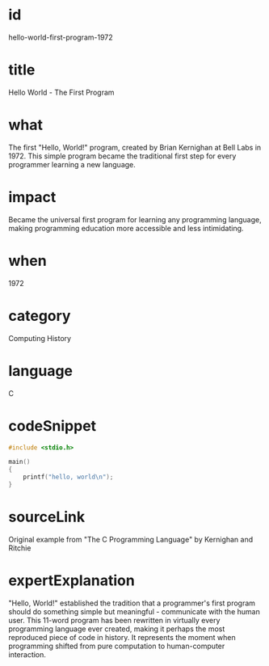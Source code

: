 # id
hello-world-first-program-1972

# title
Hello World - The First Program

# what
The first "Hello, World!" program, created by Brian Kernighan at Bell Labs in 1972. This simple program became the traditional first step for every programmer learning a new language.

# impact
Became the universal first program for learning any programming language, making programming education more accessible and less intimidating.

# when
1972

# category
Computing History

# language
C

# codeSnippet
```c
#include <stdio.h>

main()
{
    printf("hello, world\n");
}
```

# sourceLink
Original example from "The C Programming Language" by Kernighan and Ritchie

# expertExplanation
"Hello, World!" established the tradition that a programmer's first program should do something simple but meaningful - communicate with the human user. This 11-word program has been rewritten in virtually every programming language ever created, making it perhaps the most reproduced piece of code in history. It represents the moment when programming shifted from pure computation to human-computer interaction.
